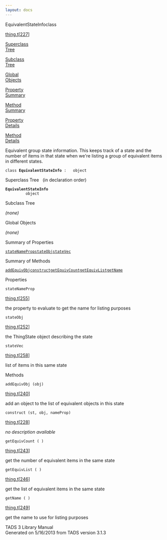 ```yaml
---
layout: docs
---
```

<span class="title">EquivalentStateInfo</span><span class="type">class</span>

[thing.t](../file/thing.t.html)\[[227](../source/thing.t.html#227)\]

[Superclass  
Tree](#_SuperClassTree_)

[Subclass  
Tree](#_SubClassTree_)

[Global  
Objects](#_ObjectSummary_)

[Property  
Summary](#_PropSummary_)

[Method  
Summary](#_MethodSummary_)

[Property  
Details](#_Properties_)

[Method  
Details](#_Methods_)

<div class="fdesc">

Equivalent group state information. This keeps track of a state and the
number of items in that state when we're listing a group of equivalent
items in different states.

`class `**`EquivalentStateInfo`**` :   object`

</div>

<span id="_SuperClassTree_"></span>

<div class="mjhd">

<span class="hdln">Superclass Tree</span>   (in declaration order)

</div>

**`EquivalentStateInfo`**  
`         object`  
<span id="_SubClassTree_"></span>

<div class="mjhd">

<span class="hdln">Subclass Tree</span>  

</div>

*(none)* <span id="_ObjectSummary_"></span>

<div class="mjhd">

<span class="hdln">Global Objects</span>  

</div>

*(none)* <span id="_PropSummary_"></span>

<div class="mjhd">

<span class="hdln">Summary of Properties</span>  

</div>

[`stateNameProp`](#stateNameProp)[`stateObj`](#stateObj)[`stateVec`](#stateVec)

<span id="_MethodSummary_"></span>

<div class="mjhd">

<span class="hdln">Summary of Methods</span>  

</div>

[`addEquivObj`](#addEquivObj)[`construct`](#construct)[`getEquivCount`](#getEquivCount)[`getEquivList`](#getEquivList)[`getName`](#getName)

<span id="_Properties_"></span>

<div class="mjhd">

<span class="hdln">Properties</span>  

</div>

<span id="stateNameProp"></span>

`stateNameProp`

[thing.t](../file/thing.t.html)\[[255](../source/thing.t.html#255)\]

<div class="desc">

the property to evaluate to get the name for listing purposes

</div>

<span id="stateObj"></span>

`stateObj`

[thing.t](../file/thing.t.html)\[[252](../source/thing.t.html#252)\]

<div class="desc">

the ThingState object describing the state

</div>

<span id="stateVec"></span>

`stateVec`

[thing.t](../file/thing.t.html)\[[258](../source/thing.t.html#258)\]

<div class="desc">

list of items in this same state

</div>

<span id="_Methods_"></span>

<div class="mjhd">

<span class="hdln">Methods</span>  

</div>

<span id="addEquivObj"></span>

`addEquivObj (obj)`

[thing.t](../file/thing.t.html)\[[240](../source/thing.t.html#240)\]

<div class="desc">

add an object to the list of equivalent objects in this state

</div>

<span id="construct"></span>

`construct (st, obj, nameProp)`

[thing.t](../file/thing.t.html)\[[228](../source/thing.t.html#228)\]

<div class="desc">

*no description available*

</div>

<span id="getEquivCount"></span>

`getEquivCount ( )`

[thing.t](../file/thing.t.html)\[[243](../source/thing.t.html#243)\]

<div class="desc">

get the number of equivalent items in the same state

</div>

<span id="getEquivList"></span>

`getEquivList ( )`

[thing.t](../file/thing.t.html)\[[246](../source/thing.t.html#246)\]

<div class="desc">

get the list of equivalent items in the same state

</div>

<span id="getName"></span>

`getName ( )`

[thing.t](../file/thing.t.html)\[[249](../source/thing.t.html#249)\]

<div class="desc">

get the name to use for listing purposes

</div>

<div class="ftr">

TADS 3 Library Manual  
Generated on 5/16/2013 from TADS version 3.1.3

</div>

